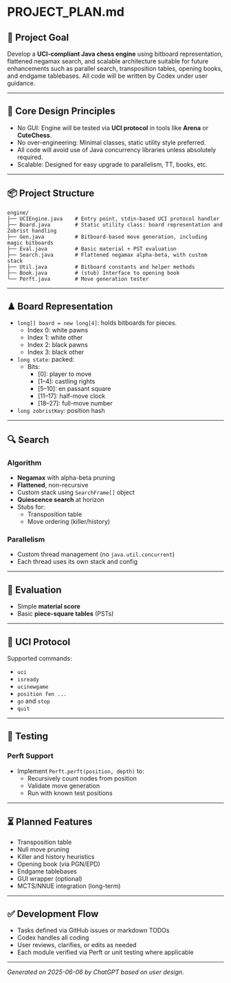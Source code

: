 # PROJECT_PLAN.md

## 🎯 Project Goal

Develop a **UCI-compliant Java chess engine** using bitboard representation, flattened negamax search, and scalable architecture suitable for future enhancements such as parallel search, transposition tables, opening books, and endgame tablebases. All code will be written by Codex under user guidance.

---

## 🔧 Core Design Principles

- No GUI: Engine will be tested via **UCI protocol** in tools like **Arena** or **CuteChess**.
- No over-engineering: Minimal classes, static utility style preferred.
- All code will avoid use of Java concurrency libraries unless absolutely required.
- Scalable: Designed for easy upgrade to parallelism, TT, books, etc.

---

## 📦 Project Structure

```
engine/
├── UCIEngine.java    # Entry point, stdin-based UCI protocol handler
├── Board.java        # Static utility class: board representation and Zobrist handling
├── Gen.java          # Bitboard-based move generation, including magic bitboards
├── Eval.java         # Basic material + PST evaluation
├── Search.java       # Flattened negamax alpha-beta, with custom stack
├── Util.java         # Bitboard constants and helper methods
├── Book.java         # (stub) Interface to opening book
└── Perft.java        # Move generation tester
```

---

## ♟ Board Representation

- `long[] board = new long[4]`: holds bitboards for pieces.
  - Index 0: white pawns
  - Index 1: white other
  - Index 2: black pawns
  - Index 3: black other
- `long state`: packed:
  - Bits:
    - [0]: player to move
    - [1–4]: castling rights
    - [5–10]: en passant square
    - [11–17]: half-move clock
    - [18–27]: full-move number
- `long zobristKey`: position hash

---

## 🔍 Search

### Algorithm
- **Negamax** with alpha-beta pruning
- **Flattened**, non-recursive
- Custom stack using `SearchFrame[]` object
- **Quiescence search** at horizon
- Stubs for:
  - Transposition table
  - Move ordering (killer/history)

### Parallelism
- Custom thread management (no `java.util.concurrent`)
- Each thread uses its own stack and config

---

## 🧠 Evaluation

- Simple **material score**
- Basic **piece-square tables** (PSTs)

---

## 🔌 UCI Protocol

Supported commands:
- `uci`
- `isready`
- `ucinewgame`
- `position fen ...`
- `go` and `stop`
- `quit`

---

## 🧪 Testing

### Perft Support
- Implement `Perft.perft(position, depth)` to:
  - Recursively count nodes from position
  - Validate move generation
  - Run with known test positions

---

## ⏳ Planned Features

- Transposition table
- Null move pruning
- Killer and history heuristics
- Opening book (via PGN/EPD)
- Endgame tablebases
- GUI wrapper (optional)
- MCTS/NNUE integration (long-term)

---

## ✅ Development Flow

- Tasks defined via GitHub issues or markdown TODOs
- Codex handles all coding
- User reviews, clarifies, or edits as needed
- Each module verified via Perft or unit testing where applicable

---

*Generated on 2025-06-06 by ChatGPT based on user design.*
